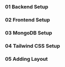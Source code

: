 ### 01 Backend Setup
### 02 Frontend Setup
### 03 MongoDB Setup
### 04 Tailwind CSS Setup
### 05 Adding Layout
